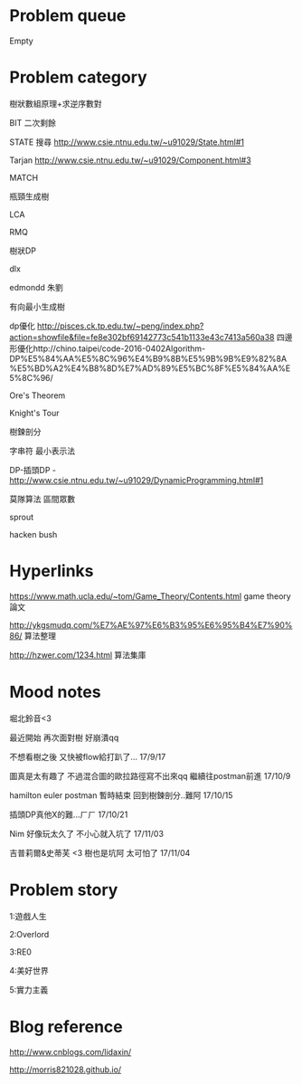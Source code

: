 # Problem queue

Empty

# Problem category

樹狀數組原理+求逆序數對

BIT 
二次剩餘

STATE 搜尋 http://www.csie.ntnu.edu.tw/~u91029/State.html#1

Tarjan http://www.csie.ntnu.edu.tw/~u91029/Component.html#3

MATCH

瓶頸生成樹

LCA

RMQ

樹狀DP

dlx

edmondd 朱劉

有向最小生成樹

dp優化 http://pisces.ck.tp.edu.tw/~peng/index.php?action=showfile&file=fe8e302bf69142773c541b1133e43c7413a560a38 四邊形優化http://chino.taipei/code-2016-0402Algorithm-DP%E5%84%AA%E5%8C%96%E4%B9%8B%E5%9B%9B%E9%82%8A%E5%BD%A2%E4%B8%8D%E7%AD%89%E5%BC%8F%E5%84%AA%E5%8C%96/

Ore's Theorem

Knight's Tour

樹鍊剖分

字串符 最小表示法

DP-插頭DP -http://www.csie.ntnu.edu.tw/~u91029/DynamicProgramming.html#1

莫隊算法 區間眾數

sprout

hacken bush

# Hyperlinks

https://www.math.ucla.edu/~tom/Game_Theory/Contents.html game theory 論文

http://ykgsmudq.com/%E7%AE%97%E6%B3%95%E6%95%B4%E7%90%86/ 算法整理

http://hzwer.com/1234.html 算法集庫

# Mood notes
堀北鈴音<3 

最近開始
再次面對樹
好崩潰qq

不想看樹之後
又快被flow給打趴了...
17/9/17

圖真是太有趣了
不過混合圖的歐拉路徑寫不出來qq
繼續往postman前進
17/10/9

hamilton euler postman 暫時結束
回到樹鍊剖分..難阿
17/10/15

插頭DP真他X的難...ㄏㄏ
17/10/21

Nim 好像玩太久了 不小心就入坑了
17/11/03

吉普莉爾&史蒂芙 <3
樹也是坑阿 太可怕了
17/11/04

# Problem story

1:遊戲人生

2:Overlord

3:RE0

4:美好世界

5:實力主義

# Blog reference

http://www.cnblogs.com/lidaxin/

http://morris821028.github.io/
</p>
